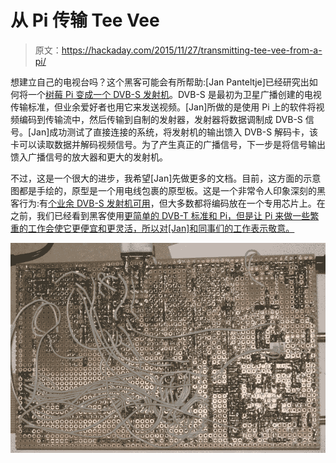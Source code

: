# 从 Pi 传输 Tee Vee

> 原文：<https://hackaday.com/2015/11/27/transmitting-tee-vee-from-a-pi/>

想建立自己的电视台吗？这个黑客可能会有所帮助:[Jan Panteltje]已经研究出如何将一个[树莓 Pi 变成一个 DVB-S 发射机](http://panteltje.com/panteltje/raspberry_pi_dvb-s_transmitter/)。DVB-S 是最初为卫星广播创建的电视传输标准，但业余爱好者也用它来发送视频。[Jan]所做的是使用 Pi 上的软件将视频编码到传输流中，然后传输到自制的发射器，发射器将数据调制成 DVB-S 信号。[Jan]成功测试了直接连接的系统，将发射机的输出馈入 DVB-S 解码卡，该卡可以读取数据并解码视频信号。为了产生真正的广播信号，下一步是将信号输出馈入广播信号的放大器和更大的发射机。

不过，这是一个很大的进步，我希望[Jan]先做更多的文档。目前，这方面的示意图都是手绘的，原型是一个用电线包裹的原型板。这是一个非常令人印象深刻的黑客行为:有[个业余 DVB-S 发射机可用](http://datv-express.com/)，但大多数都将编码放在一个专用芯片上。在之前，我们已经看到黑客使用[更简单的 DVB-T 标准和 Pi，但是让 Pi 来做一些繁重的工作会使它更便宜和更灵活，所以对[Jan]和同事们的工作表示敬意。](http://hackaday.com/2015/03/28/transmitting-hd-video-from-a-raspberry-pi/)

![cabling](img/2d6d843fc39dea4068f6a3dcac8dec60.png)